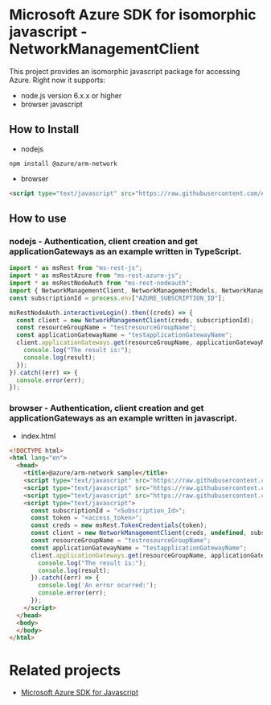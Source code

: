 # Microsoft Azure SDK for isomorphic javascript - NetworkManagementClient
This project provides an isomorphic javascript package for accessing Azure. Right now it supports:
- node.js version 6.x.x or higher
- browser javascript

## How to Install

- nodejs
```
npm install @azure/arm-network
```
- browser
```html
<script type="text/javascript" src="https://raw.githubusercontent.com/Azure/azure-sdk-for-js/master/lib/services/@azure/arm-network/networkManagementClientBundle.js"></script>
```

## How to use

### nodejs - Authentication, client creation and get applicationGateways as an example written in TypeScript.

```ts
import * as msRest from "ms-rest-js";
import * as msRestAzure from "ms-rest-azure-js";
import * as msRestNodeAuth from "ms-rest-nodeauth";
import { NetworkManagementClient, NetworkManagementModels, NetworkManagementMappers } from "@azure/arm-network";
const subscriptionId = process.env["AZURE_SUBSCRIPTION_ID"];

msRestNodeAuth.interactiveLogin().then((creds) => {
  const client = new NetworkManagementClient(creds, subscriptionId);
  const resourceGroupName = "testresourceGroupName";
  const applicationGatewayName = "testapplicationGatewayName";
  client.applicationGateways.get(resourceGroupName, applicationGatewayName).then((result) => {
    console.log("The result is:");
    console.log(result);
  });
}).catch((err) => {
  console.error(err);
});
```

### browser - Authentication, client creation and get applicationGateways as an example written in javascript.

- index.html
```html
<!DOCTYPE html>
<html lang="en">
  <head>
    <title>@azure/arm-network sample</title>
    <script type="text/javascript" src="https://raw.githubusercontent.com/Azure/ms-rest-js/master/msRestBundle.js"></script>
    <script type="text/javascript" src="https://raw.githubusercontent.com/Azure/ms-rest-js/master/msRestAzureBundle.js"></script>
    <script type="text/javascript" src="https://raw.githubusercontent.com/Azure/azure-sdk-for-js/master/lib/services/@azure/arm-network/networkManagementClientBundle.js"></script>
    <script type="text/javascript">
      const subscriptionId = "<Subscription_Id>";
      const token = "<access_token>";
      const creds = new msRest.TokenCredentials(token);
      const client = new NetworkManagementClient(creds, undefined, subscriptionId);
      const resourceGroupName = "testresourceGroupName";
      const applicationGatewayName = "testapplicationGatewayName";
      client.applicationGateways.get(resourceGroupName, applicationGatewayName).then((result) => {
        console.log("The result is:");
        console.log(result);
      }).catch((err) => {
        console.log('An error ocurred:');
        console.error(err);
      });
    </script>
  </head>
  <body>
  </body>
</html>
```

# Related projects
 - [Microsoft Azure SDK for Javascript](https://github.com/Azure/azure-sdk-for-js)
